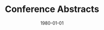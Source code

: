 ---
title: "Conference Abstracts"
collection: publications
permalink: /publication/ConferenceAbstracts
date: 1980-01-01
venue: 'Engineering'
citation: '     '
---